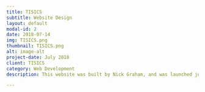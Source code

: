 ```yaml
---
title: TISICS
subtitle: Website Design
layout: default
modal-id: 2
date: 2018-07-14
img: TISICS.png
thumbnail: TISICS.png
alt: image-alt
project-date: July 2018
client: TISICS
category: Web Development
description: This website was built by Nick Graham, and was launched just before the Farnborough International Airshow 2018.

---
```


